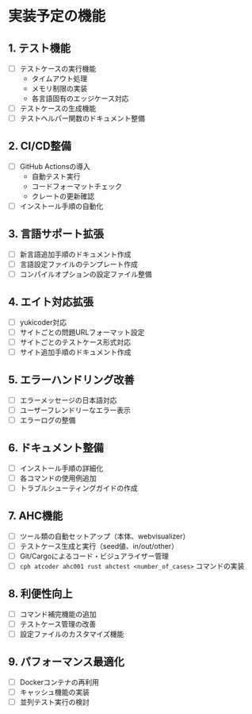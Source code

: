 # 実装予定の機能

## 1. テスト機能
- [ ] テストケースの実行機能
  - タイムアウト処理
  - メモリ制限の実装
  - 各言語固有のエッジケース対応
- [ ] テストケースの生成機能
- [ ] テストヘルパー関数のドキュメント整備

## 2. CI/CD整備
- [ ] GitHub Actionsの導入
  - 自動テスト実行
  - コードフォーマットチェック
  - クレートの更新確認
- [ ] インストール手順の自動化

## 3. 言語サポート拡張
- [ ] 新言語追加手順のドキュメント作成
- [ ] 言語設定ファイルのテンプレート作成
- [ ] コンパイルオプションの設定ファイル整備

## 4. エイト対応拡張
- [ ] yukicoder対応
- [ ] サイトごとの問題URLフォーマット設定
- [ ] サイトごとのテストケース形式対応
- [ ] サイト追加手順のドキュメント作成

## 5. エラーハンドリング改善
- [ ] エラーメッセージの日本語対応
- [ ] ユーザーフレンドリーなエラー表示
- [ ] エラーログの整備

## 6. ドキュメント整備
- [ ] インストール手順の詳細化
- [ ] 各コマンドの使用例追加
- [ ] トラブルシューティングガイドの作成

## 7. AHC機能
- [ ] ツール類の自動セットアップ（本体、webvisualizer）
- [ ] テストケース生成と実行（seed値、in/out/other）
- [ ] Git/Cargoによるコード・ビジュアライザー管理
- [ ] `cph atcoder ahc001 rust ahctest <number_of_cases>` コマンドの実装

## 8. 利便性向上
- [ ] コマンド補完機能の追加
- [ ] テストケース管理の改善
- [ ] 設定ファイルのカスタマイズ機能

## 9. パフォーマンス最適化
- [ ] Dockerコンテナの再利用
- [ ] キャッシュ機能の実装
- [ ] 並列テスト実行の検討